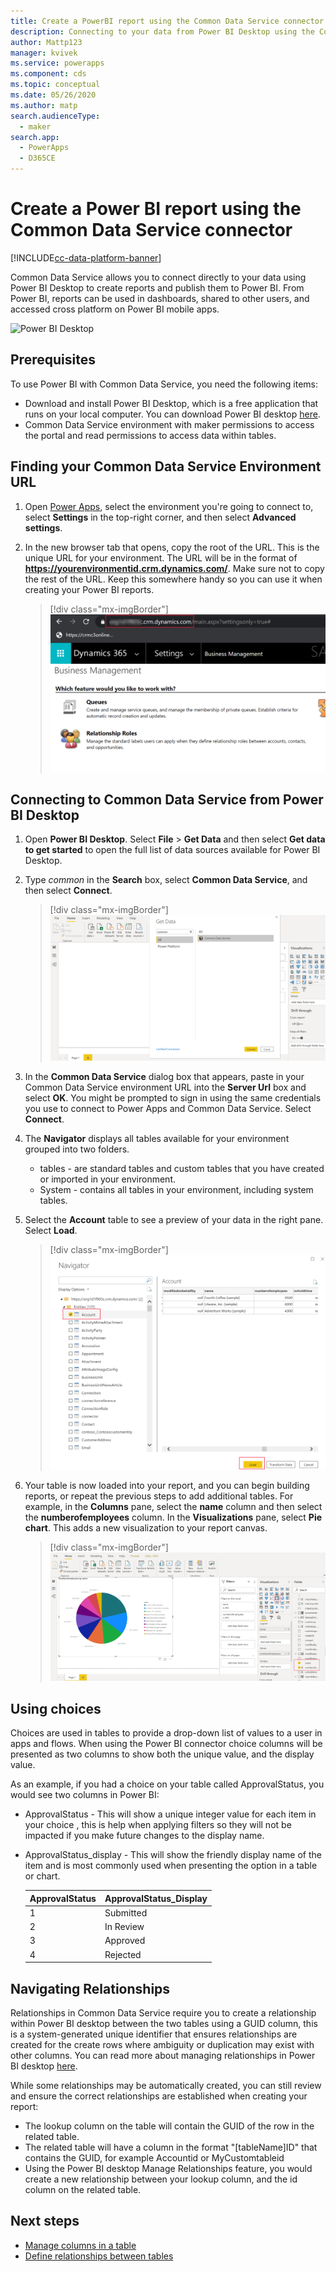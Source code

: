 ```yaml
---
title: Create a PowerBI report using the Common Data Service connector | Microsoft Docs
description: Connecting to your data from Power BI Desktop using the Common Data Service connector.
author: Mattp123
manager: kvivek
ms.service: powerapps
ms.component: cds
ms.topic: conceptual
ms.date: 05/26/2020
ms.author: matp
search.audienceType: 
  - maker
search.app: 
  - PowerApps
  - D365CE
---
```

# Create a Power BI report using the Common Data Service connector
[!INCLUDE[cc-data-platform-banner](../../includes/cc-data-platform-banner.md)]

Common Data Service allows you to connect directly to your data using Power BI Desktop to create reports and publish them to Power BI. From Power BI, reports can be used in dashboards, shared to other users, and accessed cross platform on Power BI mobile apps.

![Power BI Desktop](./media/data-platform-cds-powerbi-connector/PBIDesktop.png "Power BI Desktop")

## Prerequisites

To use Power BI with Common Data Service, you need the following items:

* Download and install Power BI Desktop, which is a free application that runs on your local computer. You can download Power BI desktop [here](https://powerbi.microsoft.com/desktop/).
* Common Data Service environment with maker permissions to access the portal and read permissions to access data within tables.

## Finding your Common Data Service Environment URL

1. Open [Power Apps](https://make.powerapps.com/?utm_source=padocs&utm_medium=linkinadoc&utm_campaign=referralsfromdoc), select the environment you're going to connect to, select **Settings** in the top-right corner, and then select **Advanced settings**.

   <!-- ![Common Data Service Environment](./media/data-platform-cds-powerbi-connector/CDSEnv1.png "Common Data Service Environment") -->

2. In the new browser tab that opens, copy the root of the URL. This is the unique URL for your environment. The URL will be in the format of **https://yourenvironmentid.crm.dynamics.com/**. Make sure not to copy the rest of the URL. Keep this somewhere handy so you can use it when creating your Power BI reports.

    > [!div class="mx-imgBorder"] 
    > ![Common Data Service Environment](./media/data-platform-cds-powerbi-connector/CDSEnv3.png "Common Data Service environment URL")

## Connecting to Common Data Service from Power BI Desktop

1. Open **Power BI Desktop**. Select **File** > **Get Data** and then select **Get data to get started** to open the full list of data sources available for Power BI Desktop.

    <!-- ![Power BI Desktop](./media/data-platform-cds-powerbi-connector/CreateReport1.png "Power BI Desktop") -->

2. Type *common* in the **Search** box, select **Common Data Service**, and then select **Connect**.

    > [!div class="mx-imgBorder"] 
    > ![Power BI Desktop connect to Common Data Service](./media/data-platform-cds-powerbi-connector/CreateReport2.png "Power BI Desktop connect to Common Data Service")

3. In the **Common Data Service** dialog box that appears, paste in your Common Data Service environment URL into the **Server Url** box and select **OK**. You might be prompted to sign in using the same credentials you use to connect to Power Apps and Common Data Service. Select **Connect**.

   <!-- ![Power BI Desktop](./media/data-platform-cds-powerbi-connector/CreateReport3.png "Power BI Desktop") -->

4. The **Navigator** displays all tables available for your environment grouped into two folders. 

    * tables - are standard tables and custom tables that you have created or imported in your environment.
    * System - contains all tables in your environment, including system tables.

   <!-- ![Power BI Desktop](./media/data-platform-cds-powerbi-connector/CreateReport4.png "Power BI Desktop") -->

5. Select the **Account** table to see a preview of your data in the right pane. Select **Load**.

    > [!div class="mx-imgBorder"] 
    > ![Load account table rows](./media/data-platform-cds-powerbi-connector/CreateReport5.png "Load account table rows")

6. Your table is now loaded into your report, and you can begin building reports, or repeat the previous steps to add additional tables. For example, in the **Columns** pane, select the **name** column and then select the **numberofemployees** column. In the **Visualizations** pane, select **Pie chart**. This adds a new visualization to your report canvas. 

    > [!div class="mx-imgBorder"] 
    > ![Power BI Desktop visualization](./media/data-platform-cds-powerbi-connector/CreateReport7.png "Power BI Desktop visualization")


## Using choices

Choices are used in tables to provide a drop-down list of values to a user in apps and flows. When using the Power BI connector choice  columns will be presented as two columns to show both the unique value, and the display value.

As an example, if you had a choice  on your table called ApprovalStatus, you would see two columns in Power BI:

* ApprovalStatus - This will show a unique integer value for each item in your choice , this is help when applying filters so they will not be impacted if you make future changes to the display name.
* ApprovalStatus_display - This will show the friendly display name of the item and is most commonly used when presenting the option in a table or chart.

    |ApprovalStatus|ApprovalStatus_Display|
    |---------|---------|
    1|Submitted
    2|In Review
    3|Approved
    4|Rejected

## Navigating Relationships

Relationships in Common Data Service require you to create a relationship within Power BI desktop between the two tables using a GUID column, this is a system-generated unique identifier that ensures relationships are created for the create rows where ambiguity or duplication may exist with other columns. You can read more about managing relationships in Power BI desktop [here](https://docs.microsoft.com/power-bi/desktop-create-and-manage-relationships).

While some relationships may be automatically created, you can still review and ensure the correct relationships are established when creating your report:

* The lookup column on the table will contain the GUID of the row in the related table.
* The related table will have a column in the format "[tableName]ID" that contains the GUID, for example Accountid or MyCustomtableid
* Using the Power BI desktop Manage Relationships feature, you would create a new relationship between your lookup column, and the id column on the related table.


## Next steps
* [Manage columns in a table](data-platform-manage-fields.md)
* [Define relationships between tables](data-platform-entity-lookup.md)



